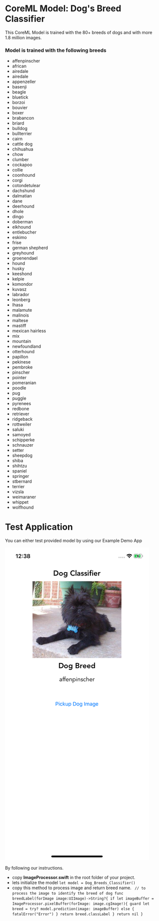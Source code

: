 # CoreML Model: Dog's Breed Classifier

This CoreML Model is trained with the 80+ breeds of dogs and with more 1.8 million images.

### Model is trained with the following breeds
- affenpinscher
- african
- airedale
- airedale
- appenzeller
- basenji
- beagle
- bluetick
- borzoi
- bouvier
- boxer
- brabancon
- briard
- bulldog
- bullterrier
- cairn
- cattle dog
- chihuahua
- chow
- clumber
- cockapoo
- collie
- coonhound
- corgi
- cotondetulear
- dachshund
- dalmatian
- dane
- deerhound
- dhole
- dingo
- doberman
- elkhound
- entlebucher
- eskimo
- frise
- german shepherd
- greyhound
- groenendael
- hound
- husky
- keeshond
- kelpie
- komondor
- kuvasz
- labrador
- leonberg
- lhasa
- malamute
- malinois
- maltese
- mastiff
- mexican hairless
- mix
- mountain
- newfoundland
- otterhound
- papillon
- pekinese
- pembroke
- pinscher
- pointer
- pomeranian
- poodle
- pug
- puggle
- pyrenees
- redbone
- retriever
- ridgeback
- rottweiler
- saluki
- samoyed
- schipperke
- schnauzer
- setter
- sheepdog
- shiba
- shihtzu
- spaniel
- springer
- stbernard
- terrier
- vizsla
- weimaraner
- whippet
- wolfhound

# Test Application
You can either test provided model by using our Example Demo App 

![Demo Application Screenshot](https://github.com/iNomanIkram/dogBreedImageClassifier/blob/master/demo-app.png)


By following our instructions.
* copy **ImageProcessor.swift** in the root folder of your project.
* lets initialize the model
`let model = Dog_Breeds_Classifier()`
* copy this method to process image and return breed name.
` // to process the image to identify the breed of dog
    func breedLabel(forImage image:UIImage)->String?{
        if let imageBuffer = ImageProcessor.pixelBuffer(forImage: image.cgImage!){
            guard let breed = try? model.prediction(image: imageBuffer) else { fatalError("Error") }
            return breed.classLabel
        }
        return nil
    }`
    
